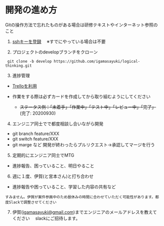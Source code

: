 # 開発の進め方

Gitの操作方法で忘れたものがある場合は研修テキストやインターネット参照のこと

1. [sshキーを登録](https://bitbucket.org/account/settings/ssh-keys/)
　※すでにやっている場合は不要

2. プロジェクトのdevelopブランチをクローン
```
 git clone -b develop https://github.com/igamasayuki/logical-thinking.git
 ```

3. 進捗管理
 - [Trelloを利用](https://trello.com/invite/b/biyji5f3/f72ac2a762623f265c8f04ca97692ad6/logical-thinking)
 
 - 作業をする際は必ずカードを作成してから取り組むようにしてください
    - ~~ステータス例：「未着手」「作業中」「テスト中」「レビュー中」「完了」~~ (完了: 20200930)

4. エンジニア同士でで都度相談し合いながら開発
 - git branch feature/XXX
 - git switch feature/XXX
 - git marge など
 開発が終わったらプルリクエスト→承認してマージを行う

5. 定期的にエンジニア同士でMTG
 - 進捗報告、困っていること、明日やること

6. 週に１度、伊賀(と宮本さん)と打ち合わせ
 - 進捗報告や困っていること、学習した内容の共有など

```　
すみません。伊賀が案件参画中のため昼休みの時間に合わせていただく可能性があります。都度Slackで調整させてください
```

7. 伊賀(igamasayuki@gmail.com)までエンジニアのメールアドレスを教えてください
　slackにご招待します。


